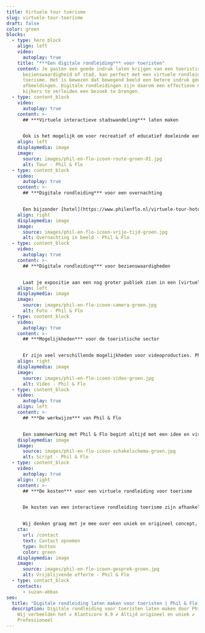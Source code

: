 ```yaml
---
title: Virtuele tour toerisme
slug: virtuele-tour-toerisme
draft: false
color: green
blocks:
  - type: hero_block
    align: left
    video:
      autoplay: true
    title: "***Een digitale rondleiding*** voor toeristen"
    content: Je gasten een goede indruk laten krijgen van een toeristische regio,
      bezienswaardigheid of stad, kan perfect met een virtuele rondleiding voor
      toerisme. Het is bewezen dat bewegend beeld een betere indruk geeft dan
      afbeeldingen. Digitale rondleidingen zijn daarom een effectieve manier om
      kijkers te verleiden een bezoek te brengen.
  - type: content_block
    video:
      autoplay: true
    content: >-
      ## ***Virtuele interactieve stadswandeling*** laten maken


      Ook is het mogelijk om voor recreatief of educatief doeleinde een interactieve stadswandeling te laten maken. Tijdens een wandeling in de stad laat je de kijker bijvoorbeeld langs verschillende bezienswaardigheden lopen. De kijker kan er vervolgens zelf voor kiezen om een bezienswaardigheid te ‘unlocken’ en de stad beter te leren kennen.
    align: left
    displaymedia: image
    image:
      source: images/phil-en-flo-icoon-route-groen-01.jpg
      alt: Tour - Phil & Flo
  - type: content_block
    video:
      autoplay: true
    content: >-
      ## ***Digitale rondleiding*** voor een overnachting


      Een bijzonder [hotel](https://www.philenflo.nl/virtuele-tour-hotel/), camping of ander soort overnachting in beeld brengen?  Laat je gasten alvast kennismaken door ze mee te nemen in een digitale rondleiding. Heb je vernieuwde hotelkamers, luxe lodges, chalets of kampeertenten beschikbaar? Door de verschillende verblijfsmogelijkheden te filmen, kunnen gasten alvast hun favoriete plek uitkiezen. Daarnaast kunnen we natuurlijk ook andere ruimtes zoals de horeca, het zwembad, de kinderanimatie of receptie filmen. Door alle faciliteiten in beeld te brengen, wordt de beleving voor de gasten nog realistischer.
    align: right
    displaymedia: image
    image:
      source: images/phil-en-flo-icoon-vrije-tijd-groen.jpg
      alt: Overnachting in beeld - Phil & Flo
  - type: content_block
    video:
      autoplay: true
    content: >-
      ## ***Digitale rondleiding*** voor bezienswaardigheden


      Laat je expositie aan een nog groter publiek zien in een [virtuele museum tour](https://www.philenflo.nl/virtuele-tour-museum/). Of laat toeristen alvast kennismaken met die historische kerk of monumenten in een digitale rondleiding voor bezienswaardigheden. Met zo’n digitale rondleiding neem je mogelijke belemmeringen bij kijkers weg en haal je ze over de streep om een bezoek te brengen. Je kunt zelf bepalen welke elementen je laat zien en waar je de kijker kennis mee wilt laten maken. Weet je niet goed welke elementen je moet kiezen? Onze experts helpen je hier graag mee. We helpen je graag onderzoeken wat voor jou het best uitpakt.
    align: left
    displaymedia: image
    image:
      source: images/phil-en-flo-icoon-camera-groen.jpg
      alt: Foto - Phil & Flo
  - type: content_block
    video:
      autoplay: true
    content: >-
      ## ***Mogelijkheden*** voor de toeristische sector


      Er zijn veel verschillende mogelijkheden voor videoproducties. Phil & Flo heeft ervaring met [360 graden video’s](https://www.philenflo.nl/360-graden-video-laten-maken/) en foto’s, [VR (virtual reality)](https://www.philenflo.nl/oplossingen/virtual-reality/), 3D rondleidingen en allerlei andere vormen hier tussenin. Het is natuurlijk afhankelijk van de vraag of opdracht welke videovorm geschikt is. We gaan daarom  graag met je in gesprek om te kijken welke videovorm bij jullie past. Neem vrijblijvend contact met ons op voor de mogelijkheden!
    align: right
    displaymedia: image
    image:
      source: images/phil-en-flo-icoon-video-groen.jpg
      alt: Video - Phil & Flo
  - type: content_block
    video:
      autoplay: true
    align: left
    content: >-
      ## ***De werkwijze*** van Phil & Flo


      Een samenwerking met Phil & Flo begint altijd met een idee en visie. Tijdens een intake gesprek bespreken we jullie ideeën, wensen en doelen. Vervolgens werken we aan een technisch kader om de opdracht te vormen. Als de opdracht is gevormd, maak je kennis met een van onze creative producers, die je door het proces begeleidt. Met de creative producer beginnen we met een creatieve sessie waarin wordt bepaald hoe de kaders voor de [virtuele rondleiding](https://www.philenflo.nl/virtuele-tour/) toerisme worden ingekleurd. Wie en wat gaan we filmen? Houden we interviews of kiezen we voor een [voice-over](https://www.philenflo.nl/kennisbank/wat-is-een-voice-over/)? Alle onderdelen worden verzameld en aan elkaar verbonden in een wireframe. Op basis van het wireframe maakt de creative producer afspraken over de benodigde mensen en locaties en wordt een draaiboek gemaakt.
    displaymedia: image
    image:
      source: images/phil-en-flo-icoon-schakelschema-groen.jpg
      alt: Script - Phil & Flo
  - type: content_block
    video:
      autoplay: true
    align: right
    content: >-
      ## ***De kosten*** voor een virtuele rondleiding voor toerisme


      De kosten van een interactieve rondleiding toerisme zijn afhankelijk van de wensen en eisen. Phil & Flo stelt een offerte op maat op, een vast bedrag is er niet. Een persoonlijke offerte is dé manier om concreet inzicht te bieden in de kosten. Er zijn namelijk meerdere factoren die invloed hebben op de prijs. Phil & Flo werkt met eerlijke tarieven en is volledig transparant.


      Wij denken graag met je mee over een uniek en origineel concept, dat voldoet aan jouw wensen en eisen. Onze expertise wordt ingezet voor het beste concept. Wil je meer weten? Neem dan contact op voor een vrijblijvende offerte.
    cta:
      url: /contact
      text: Contact opnemen
      type: button
      color: green
    displaymedia: image
    image:
      source: images/phil-en-flo-icoon-gesprek-groen.jpg
      alt: Vrijblijvende offerte - Phil & Flo
  - type: contact_block
    contacts:
      - suzan-abbas
seo:
  title: "Digitale rondleiding laten maken voor toeristen | Phil & Flo "
  description: Digitale rondleiding voor toeristen laten maken door Phil & Flo.
    Wij verbeelden het ✔ Klantscore 8.9 ✔ Altijd origineel en uniek ✔
    Professioneel
---
```

